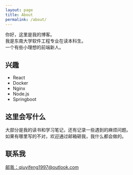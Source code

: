```yaml
---
layout: page
title: About
permalink: /about/
---
```


你好，这里是我的博客。<br>
我是东南大学软件工程专业在读本科生。<br>
一个有些小理想的前端新人。

## 兴趣
- React
- Docker
- Nginx
- Node.js
- Springboot

## 这里会写什么

大部分是我的读书和学习笔记，还有记录一些遇到的麻烦问题。<br>
如果有哪里写的不对，欢迎通过邮箱砸我，我什么都会做的。

## 联系我

<a href="mailto:qiuyifeng1997@outlook.com">邮我：qiuyifeng1997@outlook.com</a>